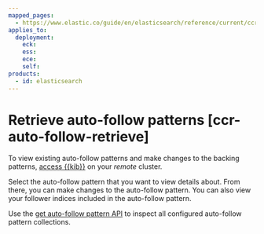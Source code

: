 ```yaml
---
mapped_pages:
  - https://www.elastic.co/guide/en/elasticsearch/reference/current/ccr-auto-follow-retrieve.html
applies_to:
  deployment:
    eck:
    ess:
    ece:
    self:
products:
  - id: elasticsearch
---
```


# Retrieve auto-follow patterns [ccr-auto-follow-retrieve]

To view existing auto-follow patterns and make changes to the backing patterns, [access {{kib}}](manage-auto-follow-patterns.md#ccr-access-ccr-auto-follow) on your *remote* cluster.

Select the auto-follow pattern that you want to view details about. From there, you can make changes to the auto-follow pattern. You can also view your follower indices included in the auto-follow pattern.

Use the [get auto-follow pattern API](https://www.elastic.co/docs/api/doc/elasticsearch/operation/operation-ccr-get-auto-follow-pattern-1) to inspect all configured auto-follow pattern collections.


